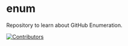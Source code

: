 # enum
Repository to learn about GitHub Enumeration.















































































[![Contributors](https://img.shields.io/badge/Contributors-3-brightgreen)](https://github.com/EurydiceCorp/enum/graphs/contributors)
